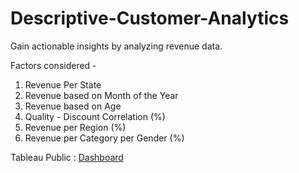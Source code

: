 # Descriptive-Customer-Analytics

Gain actionable insights by analyzing revenue data.

Factors considered - 
1. Revenue Per State
2. Revenue based on Month of the Year
3. Revenue based on Age
4. Quality - Discount Correlation (%)
5. Revenue per Region (%)
6. Revenue per Category per Gender (%)

Tableau Public : [Dashboard](https://public.tableau.com/views/DescriptiveCustomerAnalytics/Dashboard1?:language=en-US&:display_count=n&:origin=viz_share_link)
